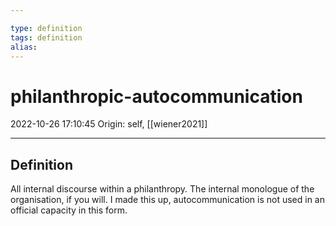 ```yaml
---

type: definition
tags: definition
alias:
---
```


# philanthropic-autocommunication

2022-10-26 17:10:45
Origin: self, [[wiener2021]]

---

## Definition

All internal discourse within a philanthropy. The internal monologue of the organisation, if you will. I made this up, autocommunication is not used in an official capacity in this form.
